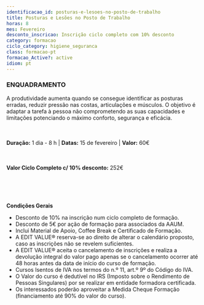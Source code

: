 ```yaml
---
identificacao_id: posturas-e-lesoes-no-posto-de-trabalho
title: Posturas e Lesões no Posto de Trabalho
horas: 8
mes: Fevereiro
desconto_inscricao: Inscrição ciclo completo com 10% desconto
category: formacao
ciclo_category: higiene_seguranca
class: formacao-pt
formacao_Active?: active
idiom: pt
---
```


### **ENQUADRAMENTO**
A produtividade aumenta quando se consegue identificar as posturas erradas, reduzir pressão nas costas, articulações e músculos. O objetivo é adaptar a tarefa à pessoa não comprometendo as suas capacidades e limitações potenciando o máximo conforto, segurança e eficácia.<br><br><br>

**Duração:** 1 dia - 8 h | **Datas:** 15 de fevereiro | **Valor:** 60€<br><br><br>

**Valor Ciclo Completo c/ 10% desconto:** 252€<br><br><br><br><br>

**Condições Gerais**

+ Desconto de 10% na inscrição num ciclo completo de formação.
+ Desconto de 5€ por ação de formação para associados da AAUM.
+ Inclui Material de Apoio, Coffee Break e Certificado de Formação.
+ A EDIT VALUE® reserva-se ao direito de alterar o calendário proposto, caso as inscrições não se revelem suficientes.
+ A EDIT VALUE® aceita o cancelamento de inscrições e realiza a devolução integral do valor pago apenas se o cancelamento ocorrer até 48 horas antes da data de início do curso de formação.
+ Cursos Isentos de IVA nos termos do n.º 11, art.º 9º do Código do IVA.
+ O Valor do curso é dedutível no IRS (Imposto sobre o Rendimento de Pessoas Singulares) por se realizar em entidade formadora certificada.
+ Os interessados poderão aproveitar a Medida Cheque Formação (financiamento até 90% do valor do curso).